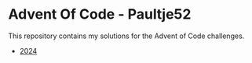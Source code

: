 # Advent Of Code - Paultje52
This repository contains my solutions for the Advent of Code challenges.

- [2024](2024/README.md)